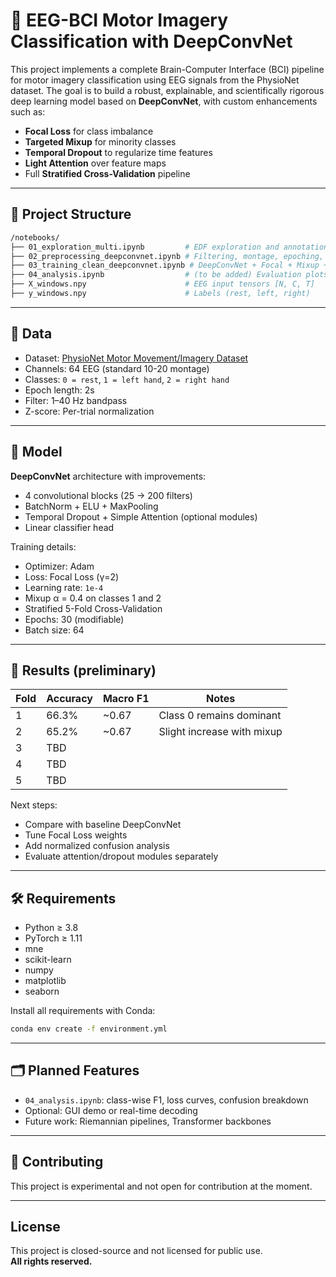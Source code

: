 # 🧠 EEG-BCI Motor Imagery Classification with DeepConvNet

This project implements a complete Brain-Computer Interface (BCI) pipeline for motor imagery classification using EEG signals from the PhysioNet dataset. The goal is to build a robust, explainable, and scientifically rigorous deep learning model based on **DeepConvNet**, with custom enhancements such as:

- **Focal Loss** for class imbalance
- **Targeted Mixup** for minority classes
- **Temporal Dropout** to regularize time features
- **Light Attention** over feature maps
- Full **Stratified Cross-Validation** pipeline

---

## 📂 Project Structure

```bash
/notebooks/
├── 01_exploration_multi.ipynb         # EDF exploration and annotation checks
├── 02_preprocessing_deepconvnet.ipynb # Filtering, montage, epoching, normalization
├── 03_training_clean_deepconvnet.ipynb # DeepConvNet + Focal + Mixup + Attn
├── 04_analysis.ipynb                  # (to be added) Evaluation plots and per-class metrics
├── X_windows.npy                      # EEG input tensors [N, C, T]
├── y_windows.npy                      # Labels (rest, left, right)
```

---

## 🧪 Data

- Dataset: [PhysioNet Motor Movement/Imagery Dataset](https://physionet.org/content/eegmmidb/1.0.0/)
- Channels: 64 EEG (standard 10-20 montage)
- Classes: `0 = rest`, `1 = left hand`, `2 = right hand`
- Epoch length: 2s
- Filter: 1–40 Hz bandpass
- Z-score: Per-trial normalization

---

## 🚀 Model

**DeepConvNet** architecture with improvements:
- 4 convolutional blocks (25 → 200 filters)
- BatchNorm + ELU + MaxPooling
- Temporal Dropout + Simple Attention (optional modules)
- Linear classifier head

Training details:
- Optimizer: Adam
- Loss: Focal Loss (γ=2)
- Learning rate: `1e-4`
- Mixup α = 0.4 on classes 1 and 2
- Stratified 5-Fold Cross-Validation
- Epochs: 30 (modifiable)
- Batch size: 64

---

## 🧐 Results (preliminary)

| Fold | Accuracy | Macro F1 | Notes                      |
|------|----------|----------|----------------------------|
| 1    | 66.3%    | ~0.67    | Class 0 remains dominant   |
| 2    | 65.2%    | ~0.67    | Slight increase with mixup |
| 3    | TBD      |          |                            |
| 4    | TBD      |          |                            |
| 5    | TBD      |          |                            |

Next steps:
- Compare with baseline DeepConvNet
- Tune Focal Loss weights
- Add normalized confusion analysis
- Evaluate attention/dropout modules separately

---

## 🛠️ Requirements

- Python ≥ 3.8
- PyTorch ≥ 1.11
- mne
- scikit-learn
- numpy
- matplotlib
- seaborn

Install all requirements with Conda:
```bash
conda env create -f environment.yml
```

---

## 🗂️ Planned Features

- `04_analysis.ipynb`: class-wise F1, loss curves, confusion breakdown
- Optional: GUI demo or real-time decoding
- Future work: Riemannian pipelines, Transformer backbones

---

## 🤝 Contributing

This project is experimental and not open for contribution at the moment.

---

## License

This project is closed-source and not licensed for public use.  
**All rights reserved.**
